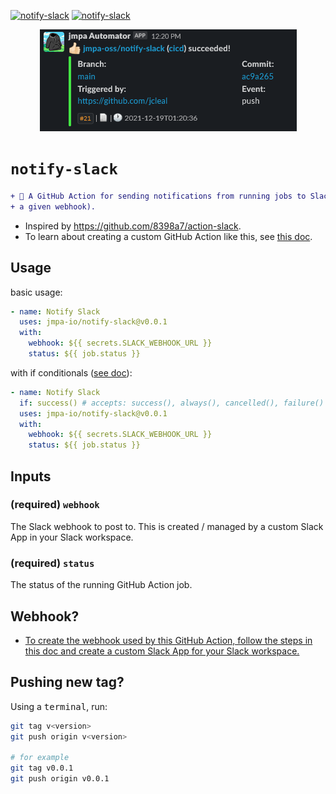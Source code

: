 <!-- markdownlint-disable MD041 MD010 MD034 -->
[![notify-slack](https://github.com/jmpa-io/notify-slack/actions/workflows/cicd.yml/badge.svg)](https://github.com/jmpa-io/notify-slack/actions/workflows/cicd.yml)
[![notify-slack](https://github.com/jmpa-io/notify-slack/actions/workflows/README.yml/badge.svg)](https://github.com/jmpa-io/notify-slack/actions/workflows/README.yml)

<p align="center">
  <img src="img/logo.png"/>
</p>

# `notify-slack`

```diff
+ 🐋 A GitHub Action for sending notifications from running jobs to Slack (via
+ a given webhook).
```

* Inspired by https://github.com/8398a7/action-slack.
* To learn about creating a custom GitHub Action like this, see [this doc](https://docs.github.com/en/free-pro-team@latest/actions/creating-actions/creating-a-docker-container-action).

## Usage

basic usage:
```yaml
- name: Notify Slack
  uses: jmpa-io/notify-slack@v0.0.1
  with:
    webhook: ${{ secrets.SLACK_WEBHOOK_URL }}
    status: ${{ job.status }}
```

with if conditionals ([see doc](https://docs.github.com/en/free-pro-team@latest/actions/reference/context-and-expression-syntax-for-github-actions#job-status-check-functions)):
```yaml
- name: Notify Slack
  if: success() # accepts: success(), always(), cancelled(), failure()
  uses: jmpa-io/notify-slack@v0.0.1
  with:
    webhook: ${{ secrets.SLACK_WEBHOOK_URL }}
    status: ${{ job.status }}
```

## Inputs

### (required) `webhook`

The Slack webhook to post to. This is created / managed
by a custom Slack App in your Slack workspace.

### (required) `status`

The status of the running GitHub Action job.

## Webhook?

* [To create the webhook used by this GitHub Action, follow the steps in this doc and create a custom Slack App for your Slack workspace.](https://api.slack.com/messaging/webhooks)

## Pushing new tag?

Using a <kbd>terminal</kbd>, run:

```bash
git tag v<version>
git push origin v<version>

# for example
git tag v0.0.1
git push origin v0.0.1
```
